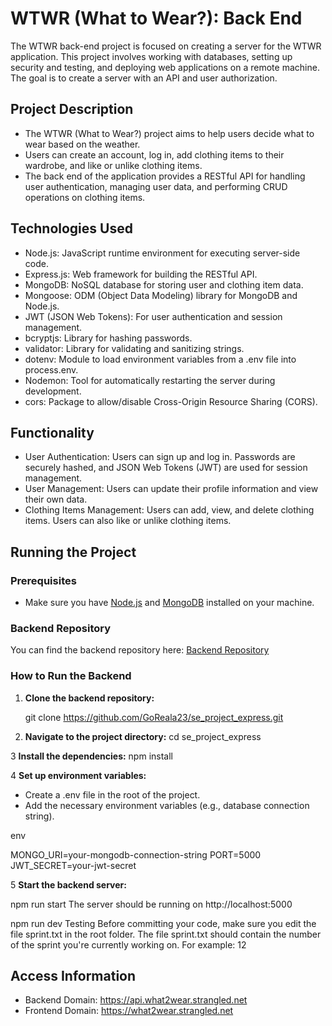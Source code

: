 # WTWR (What to Wear?): Back End

The WTWR back-end project is focused on creating a server for the WTWR application. This project involves working with databases, setting up security and testing, and deploying web applications on a remote machine. The goal is to create a server with an API and user authorization.

## Project Description

- The WTWR (What to Wear?) project aims to help users decide what to wear based on the weather.
- Users can create an account, log in, add clothing items to their wardrobe, and like or unlike clothing items.
- The back end of the application provides a RESTful API for handling user authentication, managing user data, and performing CRUD operations on clothing items.

## Technologies Used

- Node.js: JavaScript runtime environment for executing server-side code.
- Express.js: Web framework for building the RESTful API.
- MongoDB: NoSQL database for storing user and clothing item data.
- Mongoose: ODM (Object Data Modeling) library for MongoDB and Node.js.
- JWT (JSON Web Tokens): For user authentication and session management.
- bcryptjs: Library for hashing passwords.
- validator: Library for validating and sanitizing strings.
- dotenv: Module to load environment variables from a .env file into process.env.
- Nodemon: Tool for automatically restarting the server during development.
- cors: Package to allow/disable Cross-Origin Resource Sharing (CORS).

## Functionality

- User Authentication: Users can sign up and log in. Passwords are securely hashed, and JSON Web Tokens (JWT) are used for session management.
- User Management: Users can update their profile information and view their own data.
- Clothing Items Management: Users can add, view, and delete clothing items. Users can also like or unlike clothing items.

## Running the Project

### Prerequisites

- Make sure you have [Node.js](https://nodejs.org/) and [MongoDB](https://www.mongodb.com/) installed on your machine.

### Backend Repository

You can find the backend repository here: [Backend Repository](https://github.com/GoReala23/se_project_express)

### How to Run the Backend

1. **Clone the backend repository:**

   git clone https://github.com/GoReala23/se_project_express.git

2. **Navigate to the project directory:**
   cd se_project_express

3 **Install the dependencies:**
npm install

4 **Set up environment variables:**

- Create a .env file in the root of the project.
- Add the necessary environment variables (e.g., database connection string).

env

MONGO_URI=your-mongodb-connection-string
PORT=5000
JWT_SECRET=your-jwt-secret

5 **Start the backend server:**

npm run start
The server should be running on http://localhost:5000

npm run dev
Testing
Before committing your code, make sure you edit the file sprint.txt in the root folder. The file sprint.txt should contain the number of the sprint you're currently working on. For example: 12

## Access Information

- Backend Domain: https://api.what2wear.strangled.net
- Frontend Domain: https://what2wear.strangled.net
